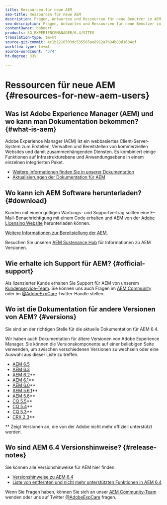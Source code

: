 ```yaml
---
title: Ressourcen für neue AEM
seo-title: Ressourcen für neue AEM
description: Fragen, Antworten und Ressourcen für neue Benutzer in AEM
seo-description: Fragen, Antworten und Ressourcen für neue Benutzer in AEM
contentOwner: bohnert
products: SG_EXPERIENCEMANAGER/6.4/SITES
translation-type: tm+mt
source-git-commit: 4c1b1210503dc535585ae8912a7b94b88d1604cf
workflow-type: tm+mt
source-wordcount: '374'
ht-degree: 33%

---
```



# Ressourcen für neue AEM {#resources-for-new-aem-users}

## Was ist Adobe Experience Manager (AEM) und wo kann man Dokumentation bekommen? {#what-is-aem}

Adobe Experience Manager (AEM) ist ein webbasiertes Client-Server-System zum Erstellen, Verwalten und Bereitstellen von kommerziellen Websites und damit zusammenhängenden Diensten. Es kombiniert einige Funktionen auf Infrastrukturebene und Anwendungsebene in einem einzelnen integrierten Paket.

* [Weitere Informationen finden Sie in unserer Dokumentation](/help/sites-deploying/home.md)
* [Aktualisierungen der Dokumentation für AEM](https://helpx.adobe.com/experience-manager/documentation-updates.html)

## Wo kann ich AEM Software herunterladen? {#download}

Kunden mit einem gültigen Wartungs- und Supportvertrag sollten eine E-Mail-Benachrichtigung mit einem Code erhalten und AEM von der [Adobe Licensing Website](http://licensing.adobe.com/) herunterladen können.

[Weitere Informationen zur Bereitstellung der AEM.](/help/sites-deploying/home.md)

Besuchen Sie unseren [AEM Sustenance Hub](https://helpx.adobe.com/experience-manager/aem-releases-updates.html) für Informationen zu AEM Versionen.

## Wie erhalte ich Support für AEM? {#official-support}

Als lizenzierter Kunde erhalten Sie Support für AEM von unserem [Kundenservice-Team](https://helpx.adobe.com/de/marketing-cloud/contact-support.html). Sie können uns auch Fragen im [AEM Community](https://forums.adobe.com/community/experience-cloud/marketing-cloud/experience-manager) oder im [@AdobeExpCare](https://twitter.com/adobeexpcare) Twitter-Handle stellen.

## Wo ist die Dokumentation für andere Versionen von AEM? {#versions}

Sie sind an der richtigen Stelle für die aktuelle Dokumentation für AEM 6.4.

Wir haben auch Dokumentation für ältere Versionen von Adobe Experience Manager. Sie können die Versionskomponente auf einer beliebigen Seite verwenden, um zwischen verschiedenen Versionen zu wechseln oder eine Auswahl aus dieser Liste zu treffen.

* [AEM 6.5](https://helpx.adobe.com/de/support/experience-manager/6-5.html)
* [AEM 6.3](https://helpx.adobe.com/de/support/experience-manager/6-3.html)
* [AEM 6.2](https://helpx.adobe.com/de/support/experience-manager/6-2.html)**
* [AEM 6.1](https://docs.adobe.com/docs/en/aem/6-1.html)**
* [AEM 6.0](https://docs.adobe.com/docs/de/aem/6-0.html)**
* [AEM 5.6.1](https://helpx.adobe.com/experience-manager/aem-previous-versions.html)**
* [AEM 5.6](https://helpx.adobe.com/experience-manager/aem-previous-versions.html)**
* [CQ 5.5](https://helpx.adobe.com/experience-manager/aem-previous-versions.html)**
* [CQ 5.4](https://helpx.adobe.com/experience-manager/aem-previous-versions.html)**
* [CQ 5.3](https://helpx.adobe.com/experience-manager/aem-previous-versions.html)**
* [CRX 2.3](https://helpx.adobe.com/experience-manager/aem-previous-versions.html)**

** Zeigt Versionen an, die von der Adobe nicht mehr offiziell unterstützt werden.

## Wo sind AEM 6.4 Versionshinweise? {#release-notes}

Sie können alle Versionshinweise für AEM hier finden:

* [Versionshinweise zu AEM 6.4](/help/release-notes/home.md)
* [Liste von entfernten und nicht mehr unterstützten Funktionen in AEM 6.4](/help/release-notes/deprecated-removed-features.md)

Wenn Sie Fragen haben, können Sie sich an unser [AEM Community-Team ](http://help-forums.adobe.com/content/adobeforums/en/experience-manager-forum/adobe-experience-manager.html) wenden oder uns auf Twitter [@AdobeExpCare](https://twitter.com/adobeexpcare) fragen.
